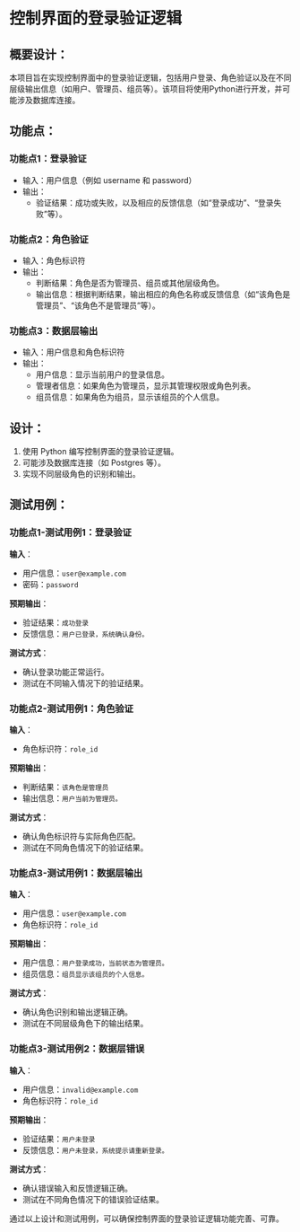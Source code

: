 
# 控制界面的登录验证逻辑

## 概要设计：
本项目旨在实现控制界面中的登录验证逻辑，包括用户登录、角色验证以及在不同层级输出信息（如用户、管理员、组员等）。该项目将使用Python进行开发，并可能涉及数据库连接。

## 功能点：

### 功能点1：登录验证
- 输入：用户信息（例如 username 和 password）
- 输出：
  - 验证结果：成功或失败，以及相应的反馈信息（如“登录成功”、“登录失败”等）。
  
### 功能点2：角色验证
- 输入：角色标识符
- 输出：
  - 判断结果：角色是否为管理员、组员或其他层级角色。
  - 输出信息：根据判断结果，输出相应的角色名称或反馈信息（如“该角色是管理员”、“该角色不是管理员”等）。

### 功能点3：数据层输出
- 输入：用户信息和角色标识符
- 输出：
  - 用户信息：显示当前用户的登录信息。
  - 管理者信息：如果角色为管理员，显示其管理权限或角色列表。
  - 组员信息：如果角色为组员，显示该组员的个人信息。

## 设计：
1. 使用 Python 编写控制界面的登录验证逻辑。
2. 可能涉及数据库连接（如 Postgres 等）。
3. 实现不同层级角色的识别和输出。

## 测试用例：

### 功能点1-测试用例1：登录验证
**输入**：
- 用户信息：`user@example.com`
- 密码：`password`

**预期输出**：
- 验证结果：`成功登录`
- 反馈信息：`用户已登录，系统确认身份。`

**测试方式**：
- 确认登录功能正常运行。
- 测试在不同输入情况下的验证结果。

### 功能点2-测试用例1：角色验证
**输入**：
- 角色标识符：`role_id`

**预期输出**：
- 判断结果：`该角色是管理员`
- 输出信息：`用户当前为管理员。`

**测试方式**：
- 确认角色标识符与实际角色匹配。
- 测试在不同角色情况下的验证结果。

### 功能点3-测试用例1：数据层输出
**输入**：
- 用户信息：`user@example.com`
- 角色标识符：`role_id`

**预期输出**：
- 用户信息：`用户登录成功，当前状态为管理员。`
- 组员信息：`组员显示该组员的个人信息。`

**测试方式**：
- 确认角色识别和输出逻辑正确。
- 测试在不同层级角色下的输出结果。

### 功能点3-测试用例2：数据层错误
**输入**：
- 用户信息：`invalid@example.com`
- 角色标识符：`role_id`

**预期输出**：
- 验证结果：`用户未登录`
- 反馈信息：`用户未登录，系统提示请重新登录。`

**测试方式**：
- 确认错误输入和反馈逻辑正确。
- 测试在不同角色情况下的错误验证结果。

通过以上设计和测试用例，可以确保控制界面的登录验证逻辑功能完善、可靠。